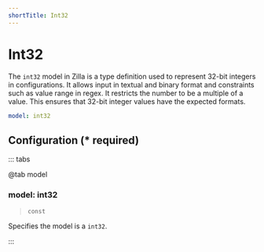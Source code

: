 ```yaml
---
shortTitle: Int32
---
```


# Int32

The `int32` model in Zilla is a type definition used to represent 32-bit integers in configurations. It allows input in textual and binary format and constraints such as value range in regex. It restricts the number to be a multiple of a value. This ensures that 32-bit integer values have the expected formats.

```yaml {1}
model: int32
```

## Configuration (\* required)

::: tabs

@tab model

### model: int32

> `const`

Specifies the model is a `int32`.

<!-- @include: ./.partials/integer.md -->

:::
